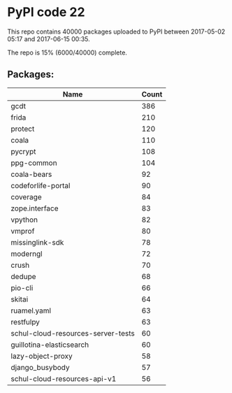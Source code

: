 # PyPI code 22

This repo contains 40000 packages uploaded to PyPI between 
2017-05-02 05:17 and 2017-06-15 00:35.

The repo is 15% (6000/40000) complete.

## Packages:

| Name  | Count |
| ----- | ----- |
| gcdt | 386 |
| frida | 210 |
| protect | 120 |
| coala | 110 |
| pycrypt | 108 |
| ppg-common | 104 |
| coala-bears | 92 |
| codeforlife-portal | 90 |
| coverage | 84 |
| zope.interface | 83 |
| vpython | 82 |
| vmprof | 80 |
| missinglink-sdk | 78 |
| moderngl | 72 |
| crush | 70 |
| dedupe | 68 |
| pio-cli | 66 |
| skitai | 64 |
| ruamel.yaml | 63 |
| restfulpy | 63 |
| schul-cloud-resources-server-tests | 60 |
| guillotina-elasticsearch | 60 |
| lazy-object-proxy | 58 |
| django_busybody | 57 |
| schul-cloud-resources-api-v1 | 56 |


